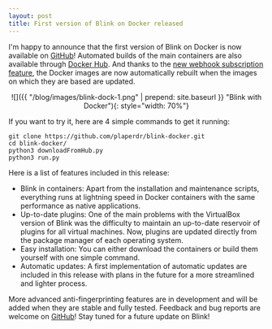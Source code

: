```yaml
---
layout: post
title: First version of Blink on Docker released
---
```


I'm happy to announce that the first version of Blink on Docker is now available on [GitHub](https://github.com/plaperdr/blink-docker)!
Automated builds of the main containers are also available through [Docker Hub](https://registry.hub.docker.com/u/plaperdr/). 
And thanks to the [new webhook subscription feature](https://blog.docker.com/2015/04/announcing-webhook-respository-subscriptions/), 
the Docker images are now automatically rebuilt when the images on which they are based are updated.

<div style="text-align:center" markdown="1">
![]({{ "/blog/images/blink-dock-1.png" | prepend: site.baseurl }} "Blink with Docker"){: style="width: 70%"}
</div>

If you want to try it, here are 4 simple commands to get it running:

~~~~~~
git clone https://github.com/plaperdr/blink-docker.git
cd blink-docker/
python3 downloadFromHub.py
python3 run.py
~~~~~~

Here is a list of features included in this release:

* Blink in containers: Apart from the installation and maintenance scripts, everything runs at lightning speed in
Docker containers with the same performance as native applications.
* Up-to-date plugins: One of the main problems with the VirtualBox version of Blink was the difficulty to maintain an
up-to-date reservoir of plugins for all virtual machines. Now, plugins are updated directly from the package manager of
each operating system.
* Easy installation: You can either download the containers or build them yourself with one simple command.
* Automatic updates: A first implementation of automatic updates are included in this release with plans in the future
for a more streamlined and lighter process.

More advanced anti-fingerprinting features are in development and will be added when they are stable and fully tested.
Feedback and bug reports are welcome on [GitHub](https://github.com/plaperdr/blink-docker/issues)!
Stay tuned for a future update on Blink!


